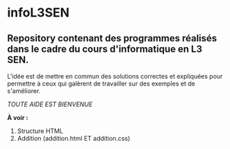 # infoL3SEN
## Repository contenant des programmes réalisés dans le cadre du cours d'informatique en L3 SEN.

L'idée est de mettre en commun des solutions correctes et expliquées pour permettre à ceux qui galèrent de travailler sur des exemples et de s'améliorer.

*TOUTE AIDE EST BIENVENUE*

**À voir :**
1. Structure HTML
2. Addition (addition.html ET addition.css)

